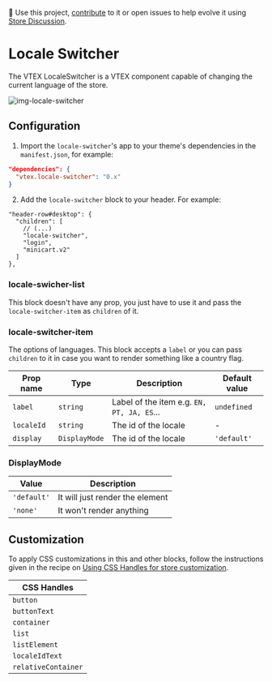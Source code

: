 📢 Use this project, [contribute](https://github.com/vtex-apps/locale-switcher) to it or open issues to help evolve it using [Store Discussion](https://github.com/vtex-apps/store-discussion).

# Locale Switcher

The VTEX LocaleSwitcher is a VTEX component capable of changing the current language of the store.

![img-locale-switcher](https://user-images.githubusercontent.com/27777263/74359290-c2b5f700-4da1-11ea-8612-c05ccf1988d5.png)

## Configuration

1. Import the `locale-switcher`'s app to your theme's dependencies in the `manifest.json`, for example:

```json
"dependencies": {
  "vtex.locale-switcher": "0.x"
}
```

2. Add the `locale-switcher` block to your header. For example:

```jsonc
"header-row#desktop": {
  "children": [
    // (...)
    "locale-switcher",
    "login",
    "minicart.v2"
  ]
},
```

### locale-swicher-list

This block doesn't have any prop, you just have to use it and pass the `locale-switcher-item` as `children` of it.

### locale-switcher-item

The options of languages. This block accepts a `label` or you can pass `children` to it in case you want to render something like a country flag.

| Prop name | Type | Description | Default value |
| --- | --- | --- | --- |
| `label` | `string` | Label of the item e.g. `EN, PT, JA, ES`... | `undefined` |
| `localeId` | `string` | The id of the locale | - |
| `display` | `DisplayMode` | The id of the locale | `'default'` |

### DisplayMode

| Value | Description |
| --- | --- |
| `'default'` | It will just render the element |
| `'none'` | It won't render anything |

## Customization

To apply CSS customizations in this and other blocks, follow the instructions given in the recipe on [Using CSS Handles for store customization](https://vtex.io/docs/recipes/style/using-css-handles-for-store-customization).

| CSS Handles         |
| ------------------- |
| `button`            |
| `buttonText`        |
| `container`         |
| `list`              |
| `listElement`       |
| `localeIdText`      |
| `relativeContainer` |
